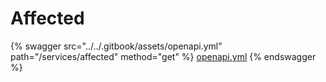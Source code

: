 # Affected

{% swagger src="../../.gitbook/assets/openapi.yml" path="/services/affected" method="get" %}
[openapi.yml](../../.gitbook/assets/openapi.yml)
{% endswagger %}
